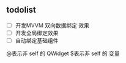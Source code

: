 ## todolist

- [ ] 开发MVVM 双向数据绑定 效果
- [ ] 开发全局绑定效果
- [ ] 自动绑定基础组件

@表示非 self 的 QWidget
$表示非 self 的 变量